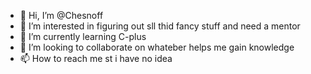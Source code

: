 - 👋 Hi, I’m @Chesnoff
- 👀 I’m interested in figuring out sll thid fancy stuff and need a mentor 
- 🌱 I’m currently learning C-plus
- 💞️ I’m looking to collaborate on whateber helps me gain knowledge
- 📫 How to reach me st i have no idea

<!---
Chesnoff/Chesnoff is a ✨ special ✨ repository because its `README.md` (this file) appears on your GitHub profile.
You can click the Preview link to take a look at your changes.
--->
